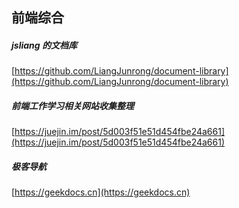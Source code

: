 ##  前端综合  


#####  jsliang 的文档库  
[https://github.com/LiangJunrong/document-library](https://github.com/LiangJunrong/document-library)  


#####  前端工作学习相关网站收集整理  
[https://juejin.im/post/5d003f51e51d454fbe24a661](https://juejin.im/post/5d003f51e51d454fbe24a661)  


#####  极客导航  
[https://geekdocs.cn](https://geekdocs.cn)  


